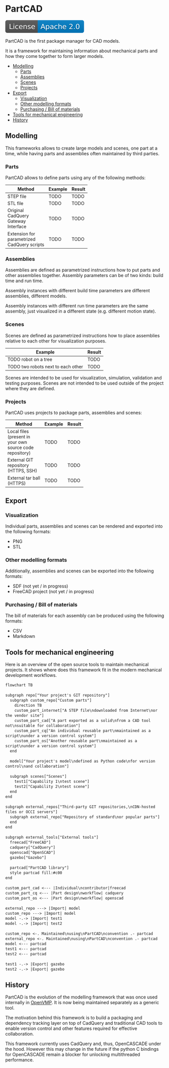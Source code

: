 # PartCAD <!-- omit in toc -->

[![License](./apache20.svg)](./LICENSE.txt)

PartCAD is the first package manager for CAD models.

It is a framework for maintaining information about mechanical parts and
how they come together to form larger models.

- [Modelling](#modelling)
  - [Parts](#parts)
  - [Assemblies](#assemblies)
  - [Scenes](#scenes)
  - [Projects](#projects)
- [Export](#export)
  - [Visualization](#visualization)
  - [Other modelling formats](#other-modelling-formats)
  - [Purchasing / Bill of materials](#purchasing--bill-of-materials)
- [Tools for mechanical engineering](#tools-for-mechanical-engineering)
- [History](#history)

## Modelling

This frameworks allows to create large models and scenes, one part at a time,
while having parts and assemblies often maintained by third parties.

### Parts

PartCAD allows to define parts using any of the following methods:

| Method                                              | Example | Result |
| --------------------------------------------------- | ------- | ------ |
| STEP file                                           | TODO    | TODO   |
| STL file                                            | TODO    | TODO   |
| Original<br/>CadQuery<br/>Gateway<br/>Interface     | TODO    | TODO   |
| Extension for<br/>parametrized<br/>CadQuery scripts | TODO    | TODO   |

### Assemblies

Assemblies are defined as parametrized instructions how to put parts and other
assemblies together.
Assembly parameters can be of two kinds: build time and run time.

Assembly instances with different build time parameters are different
assemblies, different models.

Assembly instances with different run time parameters are the same assembly,
just visualized in a different state (e.g. different motion state).

### Scenes

Scenes are defined as parametrized instructions how to place assemblies
relative to each other for visualization purposes.

| Example                            | Result |
| ---------------------------------- | ------ |
| TODO robot on a tree               | TODO   |
| TODO two robots next to each other | TODO   |

Scenes are intended to be used for visualization, simulation, validation and
testing purposes. Scenes are not intended to be used outside of the project
where they are defined.

### Projects

PartCAD uses projects to package parts, assemblies and scenes:

| Method                                                                   | Example | Result |
| ------------------------------------------------------------------------ | ------- | ------ |
| Local files<br/>(present in<br/>your own<br/>source code<br/>repository) | TODO    | TODO   |
| External GIT<br/>repository<br/>(HTTPS, SSH)                             | TODO    | TODO   |
| External tar ball<br/>(HTTPS)                                            | TODO    | TODO   |

## Export

### Visualization

Individual parts, assemblies and scenes can be rendered and exported into the
following formats:

- PNG
- STL

### Other modelling formats

Additionally, assemblies and scenes can be exported into the following formats:

- SDF (not yet / in progress)
- FreeCAD project (not yet / in progress)

### Purchasing / Bill of materials

The bill of materials for each assembly can be produced using the following
formats:

- CSV
- Markdown

## Tools for mechanical engineering

Here is an overview of the open source tools to maintain
mechanical projects. It shows where does this framework fit
in the modern mechanical development workflows.

```mermaid
flowchart TB

subgraph repo["Your project's GIT repository"]
  subgraph custom_repo["Custom parts"]
    direction TB
    custom_part_internet["A STEP file\ndownloaded from Internet\nor the vendor site"]
    custom_part_cad["A part exported as a solid\nfrom a CAD tool not\nsuitable for collaboration"]
    custom_part_cq["An individual reusable part\nmaintained as a script\nunder a version control system"]
    custom_part_os["Another reusable part\nmaintained as a script\nunder a version control system"]
  end

  model["Your project's model\ndefined as Python code\nfor version control\nand collaboration"]

  subgraph scenes["Scenes"]
    test1["Capability 1\ntest scene"]
    test2["Capability 2\ntest scene"]
  end
end

subgraph external_repos["Third-party GIT repositories,\nCDN-hosted files or OCCI servers"]
  subgraph external_repo["Repository of standard\nor popular parts"]
  end
end

subgraph external_tools["External tools"]
  freecad["FreeCAD"]
  cadquery["CadQuery"]
  openscad["OpenSCAD"]
  gazebo["Gazebo"]

  partcad["PartCAD library"]
  style partcad fill:#c00
end

custom_part_cad <--- |Individual\ncontributor|freecad
custom_part_cq <--- |Part design\nworkflow| cadquery
custom_part_os <--- |Part design\nworkflow| openscad

external_repo ---> |Import| model
custom_repo ---> |Import| model
model -.-> |Import| test1
model -.-> |Import| test2

custom_repo <-. Maintained\nusing\nPartCAD\nconvention .- partcad
external_repo <-. Maintained\nusing\nPartCAD\nconvention .- partcad
model <--- partcad
test1 <--- partcad
test2 <--- partcad

test1 -.-> |Export| gazebo
test2 -.-> |Export| gazebo
```

## History

PartCAD is the evolution of the modelling framework that was once used
internally in [OpenVMP](https://github.com/openvmp/openvmp-models).
It is now being maintained separately as a generic tool.

The motivation behind this framework is to build a packaging and dependency
tracking layer on top of CadQuery and traditional CAD tools to enable
version control and other features required for effective collaboration. 

This framework currently uses CadQuery and, thus, OpenCASCADE under the hood.
However this may change in the future if the python C bindings for OpenCASCADE
remain a blocker for unlocking multithreaded performance.
